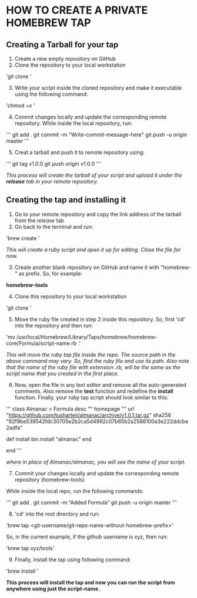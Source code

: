 # HOW TO CREATE A PRIVATE HOMEBREW TAP

## Creating a Tarball for your tap

1. Create a new empty repository on GitHub
2. Clone the repository to your local workstation

'git clone <url-of-the-remote-repo>'

3. Write your script inside the cloned repository and make it executable using the following command:

'chmod +x <script-name>'

4. Commit changes locally and update the corresponding remote repository. While inside the local repository, run: 

'''
git add .
git commit -m "Write-commit-message-here"
git push -u origin master
'''

5. Creat a tarball and push it to remote repository using:

'''
git tag v1.0.0
git push origin v1.0.0
'''

*This process will create the tarball of your script and upload it under the **release** tab in your remote repository.*



## Creating the tap and installing it

1. Go to your remote repository and copy the link address of the tarball from the *release* tab
2. Go back to the terminal and run:

'brew create <copied-link-address>'

*This will create a ruby script and open it up for editing. Close the file for now.*

3. Create another blank repository on GitHub and name it with "homebrew-" as prefix. So, for example:

**homebrew-tools**

4. Clone this repository to your local workstation

'git clone <url-of-the-remote-repo>'

5. Move the ruby file created in step 2 inside this repository. So, first 'cd' into the repository and then run:

'mv /usr/local/Homebrew/Library/Taps/homebrew/homebrew-core/Formula/script-name.rb .'

*This will move the ruby tap file inside the repo. The source path in the above command may vary. So, find the ruby file and use its path.*
*Also note that the name of the ruby file with extension .rb, will be the same as the script name that you created in the first place.*

6. Now, open the file in any text editor and remove all the auto-generated comments. Also remove the **test** function and redefine the **install** function. Finally, your ruby tap script should look similar to this:

'''
class Almanac < Formula
  desc ""
  homepage ""
  url "https://github.com/tusharteji/almanac/archive/v1.0.1.tar.gz"
  sha256 "92f9be539542fdc30705e2b2ca5d4992c07b65b2a2586100a3e222ddcbe2adfa"

  def install
    bin.install "almanac"
  end

end
'''

*where in place of Almanac/almanac, you will see the name of your script.*

7. Commit your changes locally and update the corresponding remote repository (homebrew-tools)

While inside the local repo, run the following commands:
 
'''
git add .
git commit -m “Added Formula”
git push -u origin master
'''

8. 'cd' into the root directory and run:

'brew tap <git-username/git-repo-name-without-homebrew-prefix>'

So, in the current example, if the github username is xyz, then run:

'brew tap xyz/tools'

9. Finally, install the tap using following command:

'brew install <script-name>'


**This process will install the tap and now you can run the script from anywhere using just the script-name.**
